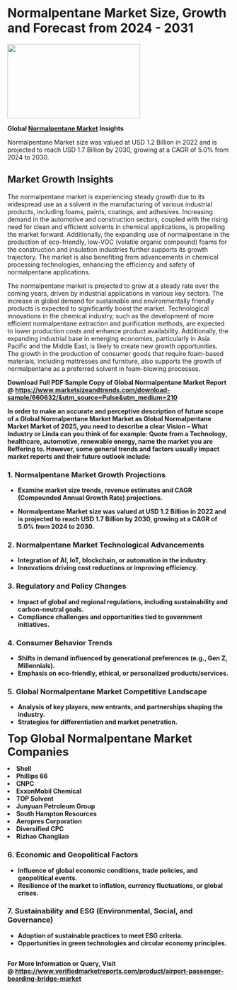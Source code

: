 <H1>Normalpentane Market Size, Growth and Forecast from 2024 - 2031</H1><img class="aligncenter size-medium wp-image-584254" src="https://thirdeyenews.in/wp-content/uploads/2024/09/Global-Market-Research-300x168.jpeg" alt="" width="300" height="168" /><p><strong>Global&nbsp;<a href="https://www.marketsizeandtrends.com/download-sample/660632/&amp;utm_source=Pulse&amp;utm_medium=210">Normalpentane Market</a> Insights</strong></p><p>Normalpentane Market size was valued at USD 1.2 Billion in 2022 and is projected to reach USD 1.7 Billion by 2030, growing at a CAGR of 5.0% from 2024 to 2030.</p><p><h2>Market Growth Insights</h2> <p>The normalpentane market is experiencing steady growth due to its widespread use as a solvent in the manufacturing of various industrial products, including foams, paints, coatings, and adhesives. Increasing demand in the automotive and construction sectors, coupled with the rising need for clean and efficient solvents in chemical applications, is propelling the market forward. Additionally, the expanding use of normalpentane in the production of eco-friendly, low-VOC (volatile organic compound) foams for the construction and insulation industries further supports its growth trajectory. The market is also benefiting from advancements in chemical processing technologies, enhancing the efficiency and safety of normalpentane applications.</p> <p><strong></strong></p> <p>The normalpentane market is projected to grow at a steady rate over the coming years, driven by industrial applications in various key sectors. The increase in global demand for sustainable and environmentally friendly products is expected to significantly boost the market. Technological innovations in the chemical industry, such as the development of more efficient normalpentane extraction and purification methods, are expected to lower production costs and enhance product availability. Additionally, the expanding industrial base in emerging economies, particularly in Asia Pacific and the Middle East, is likely to create new growth opportunities. The growth in the production of consumer goods that require foam-based materials, including mattresses and furniture, also supports the growth of normalpentane as a preferred solvent in foam-blowing processes.</p> <p><strong></p><p><span class=""><strong>Download Full PDF Sample Copy of Global Normalpentane Market Report</strong> @ <a href="https://www.marketsizeandtrends.com/download-sample/660632/&amp;utm_source=Pulse&amp;utm_medium=210" target="_blank">https://www.marketsizeandtrends.com/download-sample/660632/&amp;utm_source=Pulse&amp;utm_medium=210</a></span></p><p>In order to make an accurate and perceptive description of future scope of a Global&nbsp;Normalpentane Market Market as Global&nbsp;Normalpentane Market Market of 2025, you need to describe a clear Vision &ndash; What Industry or Linda can you think of for example: Quote from a Technology, healthcare, automotive, renewable energy, name the market you are Reffering to. However, some general trends and factors usually impact market reports and their future outlook include:</p><h3>1.&nbsp;<strong>Normalpentane Market Growth Projections</strong></h3><ul><li>Examine market size trends, revenue estimates and CAGR (Compounded Annual Growth Rate) projections.</li><li><p>Normalpentane Market size was valued at USD 1.2 Billion in 2022 and is projected to reach USD 1.7 Billion by 2030, growing at a CAGR of 5.0% from 2024 to 2030.</p></li></ul><h3>2.&nbsp;<strong>Normalpentane Market Technological Advancements</strong></h3><ul><li>Integration of AI, IoT, blockchain, or automation in the industry.</li><li>Innovations driving cost reductions or improving efficiency.</li></ul><h3>3.&nbsp;<strong>Regulatory and Policy Changes</strong></h3><ul><li>Impact of global and regional regulations, including sustainability and carbon-neutral goals.</li><li>Compliance challenges and opportunities tied to government initiatives.</li></ul><h3>4.&nbsp;<strong>Consumer Behavior Trends</strong></h3><ul><li>Shifts in demand influenced by generational preferences (e.g., Gen Z, Millennials).</li><li>Emphasis on eco-friendly, ethical, or personalized products/services.</li></ul><h3>5.&nbsp;<strong>Global Normalpentane Market Competitive Landscape</strong></h3><ul><li>Analysis of key players, new entrants, and partnerships shaping the industry.</li><li>Strategies for differentiation and market penetration.</li></ul><p data-pm-slice="1 1 []"><span style="color: inherit; font-family: inherit; font-size: 25px;">Top Global Normalpentane Market Companies</span></p><div class="" data-test-id=""><p><li>Shell</li><li> Phillips 66</li><li> CNPC</li><li> ExxonMobil Chemical</li><li> TOP Solvent</li><li> Junyuan Petroleum Group</li><li> South Hampton Resources</li><li> Aeropres Corporation</li><li> Diversified CPC</li><li> Rizhao Changlian</li></p></div><h3>6.&nbsp;<strong>Economic and Geopolitical Factors</strong></h3><ul><li>Influence of global economic conditions, trade policies, and geopolitical events.</li><li>Resilience of the market to inflation, currency fluctuations, or global crises.</li></ul><h3>7.&nbsp;<strong>Sustainability and ESG (Environmental, Social, and Governance)</strong></h3><ul><li>Adoption of sustainable practices to meet ESG criteria.</li><li>Opportunities in green technologies and circular economy principles.</li></ul><h2><strong style="font-size: 14px;">For More Information or Query, Visit @&nbsp;</strong><a style="background-color: #ffffff; font-size: 14px;" href="https://www.marketsizeandtrends.com/report/normalpentane-market/" target="_blank">https://www.verifiedmarketreports.com/product/airport-passenger-boarding-bridge-market</a></h2>
